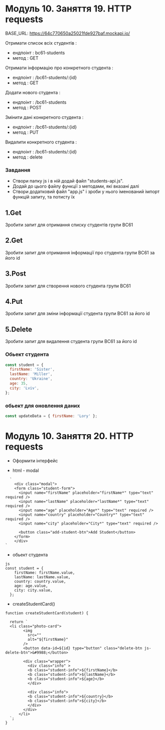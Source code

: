 # Модуль 10. Заняття 19. HTTP requests

BASE_URL: https://64c770650a25021fde927baf.mockapi.io/

Отримати список всіх студентів :

- ендпоінт : bc61-students
- метод : GET

Отримати інформацію про конкретного студента :

- ендпоінт : /bc61-students/:{id}
- метод : GET

Додати нового студента :

- ендпоінт : /bc61-students
- метод : POST

Змінити дані конкретного студента :

- ендпоінт : /bc61-students/:{id}
- метод : PUT

Видалити конкретного студента :

- ендпоінт : /bc61-students/:{id}
- метод : delete

### Завдання

- Створи папку js і в ній додай файл "students-api.js".
- Додай до цього файлу функції з методами, які вказані далі
- Створи додатковий файл "app.js" і зроби у нього іменований імпорт функцій запиту, та потисту їх

## 1.Get

Зробити запит для отримання списку студентів групи BC61

## 2.Get

Зробити запит для отримання інформації про студента групи BC61 за його id

## 3.Post

Зробити запит для створення нового студента групи BC61

## 4.Put

Зробити запит для зміни інформації студента групи BC61 за його id

## 5.Delete

Зробити запит для видалення студента групи BC61 за його id

### Обьект студента

```js
const student = {
  firstName: 'Sister',
  lastName: 'Miller',
  country: 'Ukraine',
  age: 35,
  city: 'Lviv',
};
```

### обьект для оновлення даних

```js
const updateData = { firstName: 'Lory' };
```


# Модуль 10. Заняття 20. HTTP requests

- Оформити інтерфейс

- html - modal
```
  `
    <div class="modal">
    <form class="student-form">
      <input name="firstName" placeholder="firstName*" type="text" required />
      <input name="lastName" placeholder="lastName*" type="text" required />
      <input name="age" placeholder="Age*" type="text" required />
      <input name="country" placeholder="Country*" type="text" required />
      <input name="city" placeholder="City*" type="text" required />

      <button class="add-student-btn">Add Student</button>
    </form>
    </div>
`
```

- обьект студента
```
js
const student = {
    firstName: firstName.value,
    lastName: lastName.value,
    country: country.value,
    age: age.value,
    city: city.value,
  };
```

- createStudentCard()
```
function createStudentCard(student) {

  return `
  <li class="photo-card">
        <img
          src=""
          alt="${firstName}"
        />
        <button data-id=${id} type="button" class="delete-btn js-delete-btn">&#9988;</button>

        <div class="wrapper">
          <div class="info" >
          <b class="student-info">${firstName}</b>
          <b class="student-info">${lastName}</b>
          <b class="student-info">${age}</b>
          </div>

          <div class="info">
          <b class="student-info">${country}</b>
          <b class="student-info">${city}</b>
          </div>
        </div>
      </li>
  `;
}
```